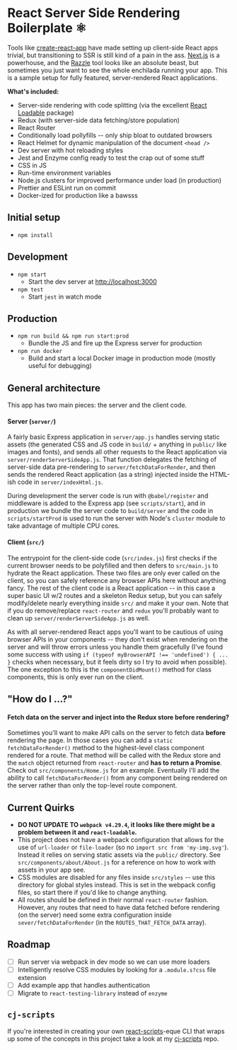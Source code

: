 # React Server Side Rendering Boilerplate ⚛️

Tools like [create-react-app](https://github.com/facebook/create-react-app) have made setting up client-side React apps trivial, but transitioning to SSR is still kind of a pain in the ass. [Next.js](https://nextjs.org) is a powerhouse, and the [Razzle](https://github.com/jaredpalmer/razzle) tool looks like an absolute beast, but sometimes you just want to see the whole enchilada running your app. This is a sample setup for fully featured, server-rendered React applications.

**What's included:**

-   Server-side rendering with code splitting (via the excellent [React Loadable](https://github.com/thejameskyle/react-loadable) package)
-   Redux (with server-side data fetching/store population)
-   React Router
-   Conditionally load pollyfills -- only ship bloat to outdated browsers
-   React Helmet for dynamic manipulation of the document `<head />`
-   Dev server with hot reloading styles
-   Jest and Enzyme config ready to test the crap out of some stuff
-   CSS in JS
-   Run-time environment variables
-   Node.js clusters for improved performance under load (in production)
-   Prettier and ESLint run on commit
-   Docker-ized for production like a bawsss

## Initial setup

-   `npm install`

## Development

-   `npm start`
    -   Start the dev server at [http://localhost:3000](http://localhost:3000)
-   `npm test`
    -   Start `jest` in watch mode

## Production

-   `npm run build && npm run start:prod`
    -   Bundle the JS and fire up the Express server for production
-   `npm run docker`
    -   Build and start a local Docker image in production mode (mostly useful for debugging)

## General architecture

This app has two main pieces: the server and the client code.

#### Server (`server/`)

A fairly basic Express application in `server/app.js` handles serving static assets (the generated CSS and JS code in `build/` + anything in `public/` like images and fonts), and sends all other requests to the React application via `server/renderServerSideApp.js`. That function delegates the fetching of server-side data pre-rendering to `server/fetchDataForRender`, and then sends the rendered React application (as a string) injected inside the HTML-ish code in `server/indexHtml.js`.

During development the server code is run with `@babel/register` and middleware is added to the Express app (see `scripts/start`), and in production we bundle the server code to `build/server` and the code in `scripts/startProd` is used to run the server with Node's `cluster` module to take advantage of multiple CPU cores.

#### Client (`src/`)

The entrypoint for the client-side code (`src/index.js`) first checks if the current browser needs to be polyfilled and then defers to `src/main.js` to hydrate the React application. These two files are only ever called on the client, so you can safely reference any browser APIs here without anything fancy. The rest of the client code is a React application -- in this case a super basic UI w/2 routes and a skeleton Redux setup, but you can safely modify/delete nearly everything inside `src/` and make it your own. Note that if you do remove/replace `react-router` and `redux` you'll probably want to clean up `server/renderServerSideApp.js` as well.

As with all server-rendered React apps you'll want to be cautious of using browser APIs in your components -- they don't exist when rendering on the server and will throw errors unless you handle them gracefully (I've found some success with using `if (typeof myBrowserAPI !== 'undefined') { ... }` checks when necessary, but it feels dirty so I try to avoid when possible). The one exception to this is the `componentDidMount()` method for class components, this is only ever run on the client.

## "How do I ...?"

#### Fetch data on the server and inject into the Redux store before rendering?

Sometimes you'll want to make API calls on the server to fetch data **before** rendering the page. In those cases you can add a `static fetchDataForRender()` method to the highest-level class component rendered for a route. That method will be called with the Redux store and the `match` object returned from `react-router` and **has to return a Promise**. Check out `src/components/Home.js` for an example. Eventually I'll add the ability to call `fetchDataForRender()` from any component being rendered on the server rather than only the top-level route component.

## Current Quirks

-   **DO NOT UPDATE TO `webpack v4.29.4`, it looks like there might be a problem between it and `react-loadable`.**
-   This project does not have a webpack configuration that allows for the use of `url-loader` or `file-loader` (so no `import src from 'my-img.svg'`). Instead it relies on serving static assets via the `public/` directory. See `src/components/about/About.js` for a reference on how to work with assets in your app see.
-   CSS modules are disabled for any files inside `src/styles` -- use this directory for global styles instead. This is set in the webpack config files, so start there if you'd like to change anything.
-   All routes should be defined in their normal `react-router` fashion. However, any routes that need to have data fetched before rendering (on the server) need some extra configuration inside `sever/fetchDataForRender` (in the `ROUTES_THAT_FETCH_DATA` array).

## Roadmap

-   [ ] Run server via webpack in dev mode so we can use more loaders
-   [ ] Intelligently resolve CSS modules by looking for a `.module.s?css` file extension
-   [ ] Add example app that handles authentication
-   [ ] Migrate to `react-testing-library` instead of `enzyme`

## `cj-scripts`

If you're interested in creating your own [react-scripts](https://github.com/facebook/create-react-app/tree/next/packages/react-scripts)-eque CLI that wraps up some of the concepts in this project take a look at my [cj-scripts](https://github.com/cullenjett/cj-scripts) repo.
